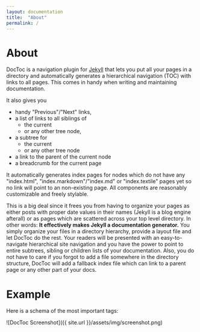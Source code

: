 ```yaml
---
layout: documentation
title:  "About"
permalink: /
---
```



# About

DocToc is a navigation plugin for [Jekyll](http://jekyllrb.com/) that lets you put all your pages in a directory and automatically generates a hierarchical navigation (TOC) with links to all pages. This comes in handy when writing and maintaining documentation.

It also gives you

- handy "Previous"/"Next" links,
- a list of links to all siblings of
  + the current
  + or any other tree node,
- a subtree for
  + the current
  + or any other tree node
- a link to the parent of the current node
- a breadcrumb for the current page

It automatically generates index pages for nodes which do not have any "index.html", "index.markdown"/"index.md" or "index.textile" pages yet so no link will point to an non-existing page. All components are reasonably customizable and freely stylable.

This is a big deal since it frees you from having to organize your pages as either posts with proper date values in their names (Jekyll is a blog engine afterall) or as pages which are scattered across your top level directory. In other words: **It effectively makes Jekyll a documentation generator.** You simply organize your files in a directory hierarchy, provide a layout file and let DocToc do the rest. Your readers will be presented with an easy-to-navigate hierarchical site navigation and you have the power to point to entire subtrees, sibling or children lists of your documentation. Also, you do not have to care if you forgot to add a file somewhere in the directory structure, DocToc will add a fallback index file which can link to a parent page or any other part of your docs.

# Example

Here is a schema of the most important tags:

![DocToc Screenshot]({{ site.url }}/assets/img/screenshot.png)
